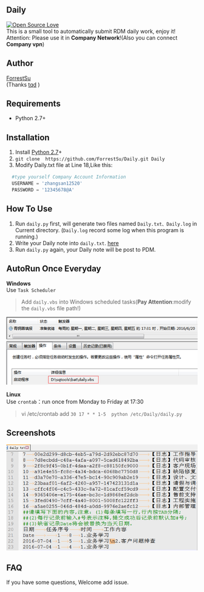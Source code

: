 ## Daily
[![Open Source Love](https://badges.frapsoft.com/os/v1/open-source.svg?v=102)](https://github.com/ForrestSu)  
This is a small tool to automatically submit RDM daily work, enjoy it!  
Attention: Please use it in **Company Network**!(Also you can connect **Company vpn**)  
## Author
[ForrestSu](https://github.com/ForrestSu)  
(Thanks [tqd](https://github.com/tanqidong) )

## Requirements
* Python 2.7+ 

## Installation
1. Install [Python 2.7](https://www.python.org/downloads/)+
2. `git clone  https://github.com/ForrestSu/Daily.git Daily`  
3. Modify Daily.txt file at Line 18,Like this:
```python  
  #type yourself Company Account Information  
  USERNAME = 'zhangsan12520'  
  PASSWORD = '12345678@A' 
``` 

## How To Use
1. Run `daily.py` first, will generate two files named `Daily.txt、Daily.log` in Current directory. (`Daily.log` record some log when this program is running.)
2. Write your Daily note into `daily.txt`. [here](#screenshots)
3. Run `daily.py` again, your Daily note will be post to PDM.

## AutoRun Once Everyday
**Windows**  
Use `Task Scheduler`
>Add `daily.vbs` into Windows scheduled tasks(**Pay Attention**:modify the `daily.vbs` file path!)  

![RDM](https://github.com/ForrestSu/Daily/blob/master/png/taskschedule.png)

**Linux**  
Use `crontab`：run once from Monday to Friday  at 17:30  
>vi /etc/crontab 
>add `30 17 * * 1-5  python /etc/Daily/daily.py`

## Screenshots
![RDM](https://github.com/ForrestSu/Daily/blob/master/png/daily.png)

## FAQ
If you have some questions, Welcome add issue.
